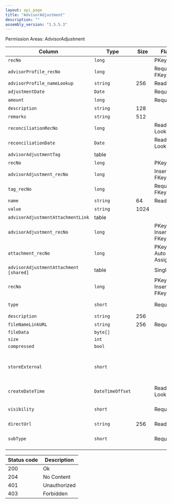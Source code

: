 ```yaml
---
layout: api_page
title: "AdvisorAdjustment"
description: ""
assembly_version: "1.5.5.3"
---
```




Permission Areas: AdvisorAdjustment

| Column | Type | Size | Flags | Table | Description |
| ------ | ---- | ---- | ----- | ----- | ----------- |
| `recNo` | `long` |  | PKey | `advisorAdjustment` | 
| `advisorProfile_recNo` | `long` |  | Required, FKey | `advisorAdjustment` | 
| `advisorProfile_nameLookup` | `string` | 256 | ReadOnly | `advisorAdjustment` | 
| `adjustmentDate` | `Date` |  | Required | `advisorAdjustment` | 
| `amount` | `long` |  | Required | `advisorAdjustment` | 
| `description` | `string` | 128 |  | `advisorAdjustment` | 
| `remarks` | `string` | 512 |  | `advisorAdjustment` | 
| `reconciliationRecNo` | `long` |  | ReadOnly, Lookup | `advisorAdjustment` | 
| `reconciliationDate` | `Date` |  | ReadOnly, Lookup | `advisorAdjustment` | 
| `advisorAdjustmentTag ` | table |  |  | `advisorAdjustment` | 
| `recNo` | `long` |  | PKey | `advisorAdjustmentTag` | 
| `advisorAdjustment_recNo` | `long` |  | InsertOnly, FKey | `advisorAdjustmentTag` | 
| `tag_recNo` | `long` |  | Required, FKey | `advisorAdjustmentTag` | 
| `name` | `string` | 64 | ReadOnly | `advisorAdjustmentTag` | 
| `value` | `string` | 1024 |  | `advisorAdjustmentTag` | 
| `advisorAdjustmentAttachmentLink ` | table |  |  | `advisorAdjustment` | 
| `advisorAdjustment_recNo` | `long` |  | PKey, InsertOnly, FKey | `advisorAdjustmentAttachmentLink` | 
| `attachment_recNo` | `long` |  | PKey, Auto-Assign | `advisorAdjustmentAttachmentLink` | 
| `advisorAdjustmentAttachment  [shared]` | table |  | Singleton | `advisorAdjustmentAttachmentLink` | 
| `recNo` | `long` |  | PKey, InsertOnly, FKey | `attachment` | 
| `type` | `short` |  | Required | `attachment` | Link = 1, File = 2
| `description` | `string` | 256 |  | `attachment` | 
| `fileNameLinkURL` | `string` | 256 | Required | `attachment` | 
| `fileData` | `byte[]` |  |  | `attachment` | 
| `size` | `int` |  |  | `attachment` | 
| `compressed` | `bool` |  |  | `attachment` | 
| `storeExternal` | `short` |  |  | `attachment` | Database = 0, PrivateStorage = 1, PublicStorage = 2
| `createDateTime` | `DateTimeOffset` |  | ReadOnly, Lookup | `attachment` | 
| `visibility` | `short` |  | Required | `attachment` | Public = 1, Private = 2, Internal = 3
| `directUrl` | `string` | 256 | ReadOnly | `attachment` | 
| `subType` | `short` |  | Required | `attachment` | Document = 1, Image = 2, Other = 3

| Status code | Description |
| ----------- | ----------- |
| 200 | Ok |
| 204 | No Content |
| 401 | Unauthorized |
| 403 | Forbidden |



